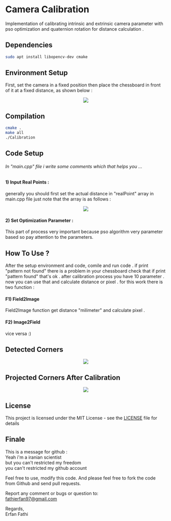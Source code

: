 # Camera Calibration

Implementation of calibrating intrinsic and extrinsic camera parameter
with pso optimization and quaternion rotation for distance calculation .


## Dependencies

```bash
sudo apt install libopencv-dev cmake
```

## Environment Setup

First, set the camera in a fixed position then place the chessboard 
in front of it at a fixed distance, as shown below :

<p align="center">
<img src = "https://github.com/ErfanFathi/camera-calibration/blob/master/utils/setup.jpg"</img>
</p>

## Compilation 

```bash
cmake .
make all
./Calibration
```

## Code Setup

###### In "main.cpp" file i write some comments which that helps you ... <br />

#### 1) Input Real Points :

generally you should first set the actual distance in "realPoint" array in main.cpp file
just note that the array is as follows :

<p align="center">
<img src = "https://github.com/ErfanFathi/camera-calibration/blob/master/utils/configuration.jpg"</img>
</p>

#### 2) Set Optimization Parameter :

This part of process very important because pso algorithm 
very parameter based so pay attention to the parameters. <br />

## How To Use ?

After the setup environment and code, comile and run code .
if print "pattern not found" there is a problem in your chessboard
check that if print "pattern found" that's ok . after calibration process you have 10 parameter .
now you can use that and calculate distance or pixel .
for this work there is two function : <br />
#### F1) Field2Image
Field2Image function get distance "milimeter" and calculate pixel .
#### F2) Image2Field
vice versa :)

## Detected Corners

<p align="center">
<img src = "https://github.com/ErfanFathi/camera-calibration/blob/master/utils/actual_corners.jpg"</img>
</p>

## Projected Corners After Calibration

<p align="center">
<img src = "https://github.com/ErfanFathi/camera-calibration/blob/master/utils/projected_corners.jpg"</img>
</p>

## License

This project is licensed under the MIT License - see the [LICENSE](LICENSE) file for details

## Finale

This is a message for github : <br /> 
Yeah i'm a iranian scientist <br />
but you can't restricted my freedom <br />
you can't restricted my github account <br />

Feel free to use, modify this code. And please feel free to fork the code 
from Github and send pull requests.

Report any comment or bugs or question to:<br />
fathierfan97@gmail.com<br />

Regards,<br />
Erfan Fathi<br />

